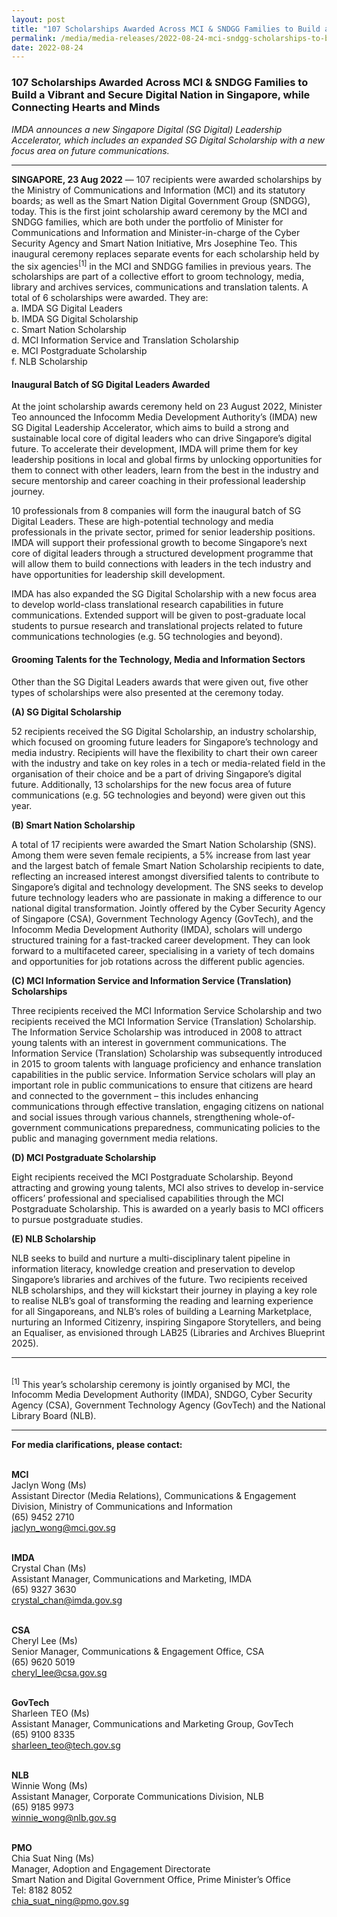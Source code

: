 ```yaml
---
layout: post
title: "107 Scholarships Awarded Across MCI & SNDGG Families to Build a Vibrant and Secure Digital Nation in Singapore, while Connecting Hearts and Minds" 
permalink: /media/media-releases/2022-08-24-mci-sndgg-scholarships-to-build-a-vibrant-and-secure-digital-nation
date: 2022-08-24
---
```


### **107 Scholarships Awarded Across MCI & SNDGG Families to Build a Vibrant and Secure Digital Nation in Singapore, while Connecting Hearts and Minds**

*IMDA announces a new Singapore Digital (SG Digital) Leadership Accelerator, which includes an expanded SG Digital Scholarship with a new focus area on future communications.*

---

**SINGAPORE, 23 Aug 2022** — 107 recipients were awarded scholarships by the Ministry of Communications and Information (MCI) and its statutory boards; as well as the Smart Nation Digital Government Group (SNDGG), today. This is the first joint scholarship award ceremony by the MCI and SNDGG families, which are both under the portfolio of Minister for Communications and Information and Minister-in-charge of the Cyber Security Agency and Smart Nation Initiative, Mrs Josephine Teo. This inaugural ceremony replaces separate events for each scholarship held by the six agencies<sup>[1]</sup> in the MCI and SNDGG families in previous years. The scholarships are part of a collective effort to groom technology, media, library and archives services, communications and translation talents. A total of 6 scholarships were awarded. They are: 
<br>a.	IMDA SG Digital Leaders 
<br>b.	IMDA SG Digital Scholarship 
<br>c.	Smart Nation Scholarship 
<br>d.	MCI Information Service and Translation Scholarship
<br>e.	MCI Postgraduate Scholarship
<br>f.	NLB Scholarship

#### **Inaugural Batch of SG Digital Leaders Awarded**

At the joint scholarship awards ceremony held on 23 August 2022, Minister Teo announced the Infocomm Media Development Authority’s (IMDA) new SG Digital Leadership Accelerator, which aims to build a strong and sustainable local core of digital leaders who can drive Singapore’s digital future. To accelerate their development, IMDA will prime them for key leadership positions in local and global firms by unlocking opportunities for them to connect with other leaders, learn from the best in the industry and secure mentorship and career coaching in their professional leadership journey.

10 professionals from 8 companies will form the inaugural batch of SG Digital Leaders.  These are high-potential technology and media professionals in the private sector, primed for senior leadership positions. IMDA will support their professional growth to become Singapore’s next core of digital leaders through a structured development programme that will allow them to build connections with leaders in the tech industry and have opportunities for leadership skill development.

IMDA has also expanded the SG Digital Scholarship with a new focus area to develop world-class translational research capabilities in future communications. Extended support will be given to post-graduate local students to pursue research and translational projects related to future communications technologies (e.g. 5G technologies and beyond).

#### **Grooming Talents for the Technology, Media and Information Sectors**

Other than the SG Digital Leaders awards that were given out, five other types of scholarships were also presented at the ceremony today.

**(A)	SG Digital Scholarship**

52 recipients received the SG Digital Scholarship, an industry scholarship, which focused on grooming future leaders for Singapore’s technology and media industry. Recipients will have the flexibility to chart their own career with the industry and take on key roles in a tech or media-related field in the organisation of their choice and be a part of driving Singapore’s digital future. Additionally, 13 scholarships for the new focus area of future communications (e.g. 5G technologies and beyond) were given out this year.

**(B)	Smart Nation Scholarship**

A total of 17 recipients were awarded the Smart Nation Scholarship (SNS). Among them were seven female recipients, a 5% increase from last year and the largest batch of female Smart Nation Scholarship recipients to date, reflecting an increased interest amongst diversified talents to contribute to Singapore’s digital and technology development. The SNS seeks to develop future technology leaders who are passionate in making a difference to our national digital transformation. Jointly offered by the Cyber Security Agency of Singapore (CSA), Government Technology Agency (GovTech), and the Infocomm Media Development Authority (IMDA), scholars will undergo structured training for a fast-tracked career development. They can look forward to a multifaceted career, specialising in a variety of tech domains and opportunities for job rotations across the different public agencies.

**(C)	 MCI Information Service and Information Service (Translation) Scholarships**

Three recipients received the MCI Information Service Scholarship and two recipients received the MCI Information Service (Translation) Scholarship. The Information Service Scholarship was introduced in 2008 to attract young talents with an interest in government communications. The Information Service (Translation) Scholarship was subsequently introduced in 2015 to groom talents with language proficiency and enhance translation capabilities in the public service. Information Service scholars will play an important role in public communications to ensure that citizens are heard and connected to the government – this includes enhancing communications through effective translation, engaging citizens on national and social issues through various channels, strengthening whole-of-government communications preparedness, communicating policies to the public and managing government media relations.

**(D)	MCI Postgraduate Scholarship**

Eight recipients received the MCI Postgraduate Scholarship. Beyond attracting and growing young talents, MCI also strives to develop in-service officers’ professional and specialised capabilities through the MCI Postgraduate Scholarship. This is awarded on a yearly basis to MCI officers to pursue postgraduate studies.

**(E)	NLB Scholarship**

NLB seeks to build and nurture a multi-disciplinary talent pipeline in information literacy, knowledge creation and preservation to develop Singapore’s libraries and archives of the future. Two recipients received NLB scholarships, and they will kickstart their journey in playing a key role to realise NLB’s goal of transforming the reading and learning experience for all Singaporeans, and NLB’s roles of building a Learning Marketplace, nurturing an Informed Citizenry, inspiring Singapore Storytellers, and being an Equaliser, as envisioned through LAB25 (Libraries and Archives Blueprint 2025).

---

<br><sup>[1]</sup> This year’s scholarship ceremony is jointly organised by MCI, the Infocomm Media Development Authority (IMDA), SNDGO, Cyber Security Agency (CSA), Government Technology Agency (GovTech) and the National Library Board (NLB).

---

**For media clarifications, please contact:**

<br>**MCI**
<br>Jaclyn Wong (Ms)
<br>Assistant Director (Media Relations), Communications & Engagement Division, Ministry of Communications and Information 
<br>(65) 9452 2710
<br><jaclyn_wong@mci.gov.sg>

<br>**IMDA**
<br>Crystal Chan (Ms)
<br>Assistant Manager, Communications and Marketing, IMDA
<br>(65) 9327 3630
<br><crystal_chan@imda.gov.sg>

<br>**CSA**
<br>Cheryl Lee (Ms)
<br>Senior Manager, Communications & Engagement Office, CSA
<br>(65) 9620 5019
<br><cheryl_lee@csa.gov.sg>

<br>**GovTech**
<br>Sharleen TEO (Ms)
<br>Assistant Manager, Communications and Marketing Group, GovTech
<br>(65) 9100 8335
<br><sharleen_teo@tech.gov.sg>

<br>**NLB**
<br>Winnie Wong (Ms)
<br>Assistant Manager, Corporate Communications Division, NLB
<br>(65) 9185 9973
<br><winnie_wong@nlb.gov.sg>

<br>**PMO**
<br>Chia Suat Ning (Ms)
<br>Manager, Adoption and Engagement Directorate
<br>Smart Nation and Digital Government Office, Prime Minister’s Office
<br>Tel: 8182 8052
<br><chia_suat_ning@pmo.gov.sg>


